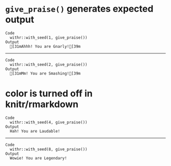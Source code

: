 # `give_praise()` generates expected output

    Code
      withr::with_seed(1, give_praise())
    Output
      [31mAhhh! You are Gnarly![39m

---

    Code
      withr::with_seed(2, give_praise())
    Output
      [31mMm! You are Smashing![39m

# color is turned off in knitr/rmarkdown

    Code
      withr::with_seed(4, give_praise())
    Output
      Hah! You are Laudable!

---

    Code
      withr::with_seed(8, give_praise())
    Output
      Wowie! You are Legendary!

